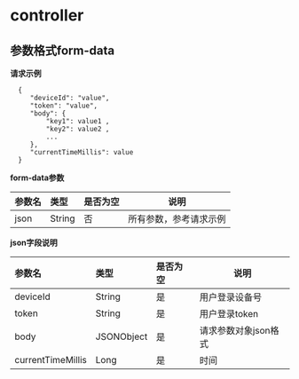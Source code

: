 # controller

## 参数格式form-data
 
**请求示例**
 
   ```
     {   
        "deviceId": "value", 
        "token": "value", 
        "body": { 
            "key1": value1 ,
            "key2": value2 ,
            ...
        }, 
        "currentTimeMillis": value 
     }
   ```
 **form-data参数** 
 
 |参数名 |类型 |是否为空 |说明 |
 |:----- |:----- |:----- |-----|
 |json |String| 否  |所有参数，参考请求示例  |

**json字段说明**

|参数名 |类型 |是否为空 |说明 |
|:----- |:----- |:----- |-----|
|deviceId |String| 是  |用户登录设备号  |
|token |String   |是|用户登录token  |
|body |JSONObject   |是|请求参数对象json格式  |
|currentTimeMillis|Long|是   |时间  |
